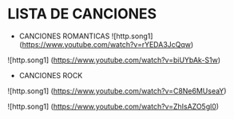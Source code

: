 LISTA DE CANCIONES
==================


+ CANCIONES ROMANTICAS
 ![http.song1]
 (https://www.youtube.com/watch?v=rYEDA3JcQqw)

 ![http.song1]
 (https://www.youtube.com/watch?v=biUYbAk-S1w)


+ CANCIONES ROCK

 ![http.song1]
 (https://www.youtube.com/watch?v=C8Ne6MUseaY)

![http.song1]
 (https://www.youtube.com/watch?v=ZhIsAZO5gl0)